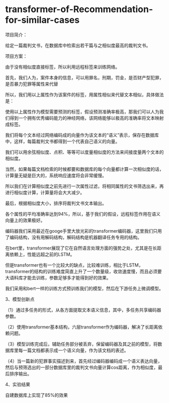# transformer-of-Recommendation-for-similar-cases
项目简介：

给定一篇裁判文书，在数据库中检索出若干篇与之相似度最高的裁判文书。

项目方案：

由于没有相似度直接标签，所以利用远程标签来训练网络。

首先，我们人为，案件本身的信息，可以用罪名，刑期，罚金，是否财产型犯罪，是否暴力犯罪等属性来代替

所以，我们用以上属性作为该案件的标签，用属性相似来代替文本相似，具体做法是：

使用以上属性作为模型需要预测的标签，假设预测准确率极高，那我们可以人为我们得到一个拥有优秀编码能力的神经网络，该网络能够以极高的准确率将文本映射成标签。

我们将每个文本经过网络编码成的向量作为该文本的“语义”表示，保存在数据库中，这样，每篇裁判文书都得到一个代表自己语义的向量。

我们可以用余弦相似度、点积、等等可以度量相似度的方法来间接度量两个文本的相似度。

当然，如果每篇文档检索的时候都要和数据库的每个向量都计算一次相似度的话，计算量无疑是巨大的，系统响应速度将会非常缓慢。

所以我们在计算相似度之前先进行一次属性过滤，将相同属性的文书筛选出来，再进行相似度计算，计算量将会大大减少。

最后，根据相似度大小，排序将裁判文书文本输出。

各个属性的平均准确率达到94%，所以，基于我们的假设，远程标签作用在语义向量上的效果极好。

编码器我们采用最近在googe手里大放光彩的transformer编码器，这里我们只用了编码结构，没有用解码结构，解码结构是机器翻译任务专用的结构。

在bert里，transformer展现了它在自然语言处理方面的强势之处，尤其是在长距离依赖上，性能远超之前的LSTM。

但是transformer也有一个比较大的缺点，比较难训练，相比于LSTM，transformer的结构的训练难度简直上升了一个数量级，收敛速度慢，而且必须要大语料库才能去训练，参数足够多才能得到好的效果。

我们采用和bert一样的训练方式预训练我们的模型，然后在下游任务上微调模型。

3、模型创新点

（1）通过多任务的形式，从各方面提取文本语义信息，其中，多任务共享编码器参数。

（2）使用transformer基本结构，六层transformer作为编码器，解决了长距离依赖问题。

（3）模型训练完成后，辅助任务部分被丢弃，保留编码器及其之前的模型，将数据库里每一篇文档都表示成一个语义向量，作为该文档的表述。

（4）当一篇新的犯罪事实描述到来，首先经过编码器编码成一个语义表达向量，然后与预筛选出的一部分数据库里的裁判文书向量计算cos距离，作为相似度，最后排序输出。

4、实验结果

  自建数据库上实现了85%的效果

